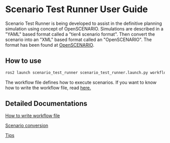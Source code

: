 # Scenario Test Runner User Guide

Scenario Test Runner is being developed to assist in the definitive planning simulation using concept of OpenSCENARIO.
Simulations are described in a "YAML" based format called a "tier4 scenario format".
Then convert the scenario into an "XML" based format called an "OpenSCENARIO".
The format has been found at [OpenSCENARIO](http://www.openscenario.org/).

## How to use
```bash
ros2 launch scenario_test_runner scenario_test_runner.launch.py workflow:='$(find-pkg-share scenario_test_runner)/config/workflow_example.yaml' log_directory:='/tmp'
```
The workflow file defines how to execute scenarios.
If you want to know how to write the workflow file, read [here.](HowToWriteWorkflowFile)

## Detailed Documentations

[How to write workflow file](./HowToWriteWorkflowFile.md)

[Scenario conversion](./ScenarioFormatConversion.md)

[Tips](./Tips.md)
